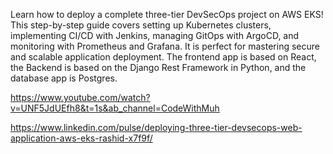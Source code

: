 Learn how to deploy a complete three-tier DevSecOps project on AWS EKS! This step-by-step guide covers setting up Kubernetes clusters, implementing CI/CD with Jenkins, managing GitOps with ArgoCD, and monitoring with Prometheus and Grafana. It is perfect for mastering secure and scalable application deployment. The frontend app is based on React, the Backend is based on the Django Rest Framework in Python, and the database app is Postgres.


https://www.youtube.com/watch?v=UNF5JdUEfh8&t=1s&ab_channel=CodeWithMuh

https://www.linkedin.com/pulse/deploying-three-tier-devsecops-web-application-aws-eks-rashid-x7f9f/
